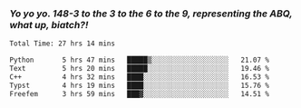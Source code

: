 ### ***Yo yo yo. 148-3 to the 3 to the 6 to the 9, representing the ABQ, what up, biatch?!***

<!--START_SECTION:waka-->

```txt
Total Time: 27 hrs 14 mins

Python       5 hrs 47 mins   █████▒░░░░░░░░░░░░░░░░░░░   21.07 %
Text         5 hrs 20 mins   █████░░░░░░░░░░░░░░░░░░░░   19.46 %
C++          4 hrs 32 mins   ████░░░░░░░░░░░░░░░░░░░░░   16.53 %
Typst        4 hrs 19 mins   ████░░░░░░░░░░░░░░░░░░░░░   15.76 %
Freefem      3 hrs 59 mins   ███▓░░░░░░░░░░░░░░░░░░░░░   14.51 %
```

<!--END_SECTION:waka-->

<!--
**AJMC2002/AJMC2002** is a ✨ _special_ ✨ repository because its `README.md` (this file) appears on your GitHub profile.

Here are some ideas to get you started:

- 🔭 I’m currently working on ...
- 🌱 I’m currently learning ...
- 👯 I’m looking to collaborate on ...
- 🤔 I’m looking for help with ...
- 💬 Ask me about ...
- 📫 How to reach me: ...
- 😄 Pronouns: ...
- ⚡ Fun fact: ...
-->
